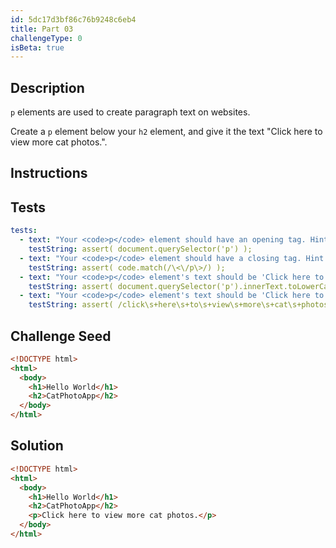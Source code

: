 ```yaml
---
id: 5dc17d3bf86c76b9248c6eb4
title: Part 03
challengeType: 0
isBeta: true
---
```


## Description
<section id='description'>

`p` elements are used to create paragraph text on websites. 

Create a `p` element below your `h2` element, and give it the text "Click here to view more cat photos.".

</section>

## Instructions
<section id='instructions'>

</section>

## Tests
<section id='tests'>

```yml
tests:
  - text: "Your <code>p</code> element should have an opening tag. Hint: Opening tags have this syntax: <code>&lt;elementName&gt;</code>."
    testString: assert( document.querySelector('p') );
  - text: "Your <code>p</code> element should have a closing tag. Hint: <code>p</code> elements have an opening and closing tag. Closing tags start with a <code>/</code>."
    testString: assert( code.match(/\<\/p\>/) );
  - text: "Your <code>p</code> element's text should be 'Click here to view more cat photos.'. Hint: You have either omitted the text or have a typo."
    testString: assert( document.querySelector('p').innerText.toLowerCase() === 'click here to view more cat photos.' );
  - text: "Your <code>p</code> element's text should be 'Click here to view more cat photos.'. Hint: Only place the text 'Click here to view more cat photos.' between the opening and closing <code>p</code> tags."
    testString: assert( /click\s+here\s+to\s+view\s+more\s+cat\s+photos\./i.test(code) );

```

</section>

## Challenge Seed
<section id='challengeSeed'>

<div id='html-seed'>

```html
<!DOCTYPE html>
<html>
  <body>
    <h1>Hello World</h1>
    <h2>CatPhotoApp</h2>
  </body>
</html>
```

</div>
</section>

## Solution
<section id='solution'>

```html
<!DOCTYPE html>
<html>
  <body>
    <h1>Hello World</h1>
    <h2>CatPhotoApp</h2>
    <p>Click here to view more cat photos.</p>
  </body>
</html>
```

</section>
